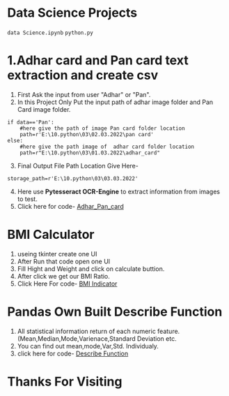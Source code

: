 # Data Science Projects

```data Science.ipynb```
```python.py```
# 1.Adhar card and Pan card text extraction and create csv
1. First Ask the input from user "Adhar" or "Pan".
2. In this Project Only Put the input path of adhar image folder and Pan Card image folder.
```
if data=='Pan':
    #here give the path of image Pan card folder location
    path=r'E:\10.python\03\02.03.2022\pan card'
else:
    #here give the path image of  adhar card folder location
    path=r"E:\10.python\03\01.03.2022\adhar_card" 
 ```
3. Final Output File Path Location Give Here-
```
storage_path=r'E:\10.python\03\03.03.2022'
```
4. Here use **Pytesseract OCR-Engine** to extract information from images to test.
5. Click here for code- [Adhar_Pan_card](Adhar_Pan_Project/Pan_Adhar_details.py)

# BMI Calculator
1. useing  tkinter create one UI
2. After Run that code open one UI
3. Fill Hight and Weight and click on calculate buttion.
4. After click we get our BMI Ratio.
5. Click Here For code-
[BMI Indicator](BMI_Indicator/bmi.py)

# Pandas Own Built Describe Function
1. All statistical information return of each numeric feature.(Mean,Median,Mode,Varienace,Standard Deviation etc.
2. You can find out mean,mode,Var,Std. Individualy.
3. click here for code- [Describe Function](Pandas_describe_function_own_built/Pandas_describe_function_self_made.ipynb)

# Thanks For Visiting
